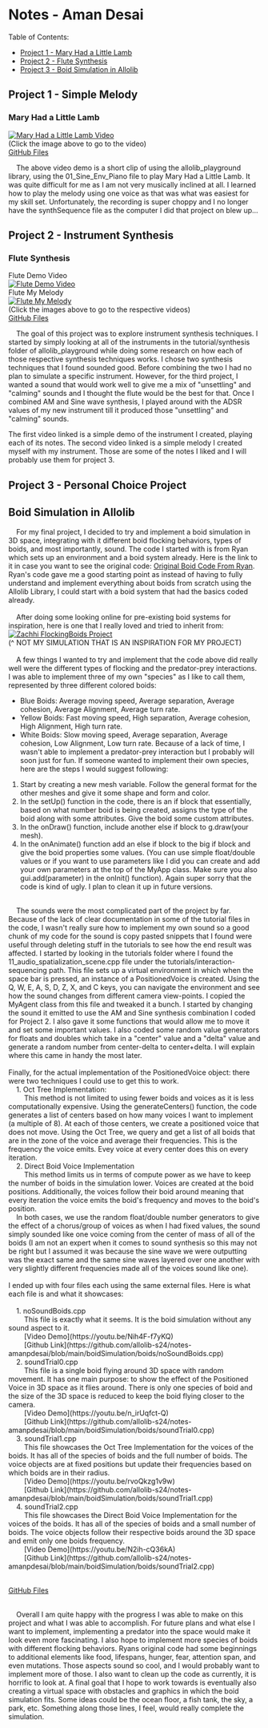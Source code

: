 # Notes - Aman Desai
Table of Contents:
* [Project 1 - Mary Had a Little Lamb](#project-1---simple-melody)
* [Project 2 - Flute Synthesis](#project-2---instrument-synthesis)
* [Project 3 - Boid Simulation in Allolib](#project-3---personal-choice-project)

## Project 1 - Simple Melody

### Mary Had a Little Lamb
[![Mary Had a Little Lamb Video](https://img.youtube.com/vi/BiB_DIoA_Jw/0.jpg)](https://www.youtube.com/watch?v=BiB_DIoA_Jw) <br/>
(Click the image above to go to the video)<br/>
[GitHub Files](https://github.com/allolib-s24/notes-amanpdesai/tree/main/melody-001)

&nbsp;&nbsp;&nbsp;&nbsp;The above video demo is a short clip of using the allolib_playground library, using the 01_Sine_Env_Piano file to play Mary Had a Little Lamb. It was quite difficult for me as I am not very musically inclined at all. I learned how to play the melody using one voice as that was what was easiest for my skill set. Unfortunately, the recording is super choppy and I no longer have the synthSequence file as the computer I did that project on blew up...

## Project 2 - Instrument Synthesis

### Flute Synthesis
Flute Demo Video<br/>
[![Flute Demo Video](https://img.youtube.com/vi/6v6PHWqZZPY/0.jpg)](https://www.youtube.com/watch?v=6v6PHWqZZPY) <br/>
Flute My Melody<br/>
[![Flute My Melody](https://img.youtube.com/vi/RBjkYZFdzrA/0.jpg)](https://www.youtube.com/watch?v=RBjkYZFdzrA) <br/>
(Click the images above to go to the respective videos)<br/>
[GitHub Files](https://github.com/allolib-s24/notes-amanpdesai/tree/main/AMandSineSynth)

&nbsp;&nbsp;&nbsp;&nbsp;The goal of this project was to explore instrument synthesis techniques. I started by simply looking at all of the instruments in the tutorial/synthesis folder of allolib_playground while doing some research on how each of those respective synthesis techniques works. I chose two synthesis techniques that I found sounded good. Before combining the two I had no plan to simulate a specific instrument. However, for the third project, I wanted a sound that would work well to give me a mix of "unsettling" and "calming" sounds and I thought the flute would be the best for that. Once I combined AM and Sine wave synthesis, I played around with the ADSR values of my new instrument till it produced those "unsettling" and "calming" sounds.<br/>

The first video linked is a simple demo of the instrument I created, playing each of its notes. The second video linked is a simple melody I created myself with my instrument. Those are some of the notes I liked and I will probably use them for project 3.

## Project 3 - Personal Choice Project

## Boid Simulation in Allolib
&nbsp;&nbsp;&nbsp;&nbsp;For my final project, I decided to try and implement a boid simulation in 3D space, integrating with it different boid flocking behaviors, types of boids, and most importantly, sound. The code I started with is from Ryan which sets up an environment and a boid system already. Here is the link to it in case you want to see the original code: [Original Boid Code From Ryan](https://github.com/kr4g/MAT201B-2024-ryan-millett/tree/main/boids). Ryan's code gave me a good starting point as instead of having to fully understand and implement everything about boids from scratch using the Allolib Library, I could start with a boid system that had the basics coded already.<br/><br/>
&nbsp;&nbsp;&nbsp;&nbsp;After doing some looking online for pre-existing boid systems for inspiration, here is one that I really loved and tried to inherit from:
[![Zachhi FlockingBoids Project](https://github.com/Zachhi/FlockingBoids-VS/raw/master/boidsDemo.gif)](https://github.com/Zachhi/FlockingBoids-Windows-Linux/tree/master) <br/>
(^ NOT MY SIMULATION THAT IS AN INSPIRATION FOR MY PROJECT)<br/><br/>
&nbsp;&nbsp;&nbsp;&nbsp;A few things I wanted to try and implement that the code above did really well were the different types of flocking and the predator-prey interactions. I was able to implement three of my own "species" as I like to call them, represented by three different colored boids:<br/>
* Blue Boids: Average moving speed, Average separation, Average cohesion, Average Alignment, Average turn rate.
* Yellow Boids: Fast moving speed, High separation, Average cohesion, High Alignment, High turn rate.
* White Boids: Slow moving speed, Average separation, Average cohesion, Low Alignment, Low turn rate.
Because of a lack of time, I wasn't able to implement a predator-prey interaction but I probably will soon just for fun. If someone wanted to implement their own species, here are the steps I would suggest following:
1. Start by creating a new mesh variable. Follow the general format for the other meshes and give it some shape and form and color.
2. In the setUp() function in the code, there is an if block that essentially, based on what number boid is being created, assigns the type of the boid along with some attributes. Give the boid some custom attributes.
3. In the onDraw() function, include another else if block to g.draw(your mesh).
4. In the onAnimate() function add an else if block to the big if block and give the boid properties some values. (You can use simple float/double values or if you want to use parameters like I did you can create and add your own parameters at the top of the MyApp class. Make sure you also gui.add(parameter) in the onInit() function).
Again super sorry that the code is kind of ugly. I plan to clean it up in future versions.
<br/>
&nbsp;&nbsp;&nbsp;&nbsp;The sounds were the most complicated part of the project by far. Because of the lack of clear documentation in some of the tutorial files in the code, I wasn't really sure how to implement my own sound so a good chunk of my code for the sound is copy pasted snippets that I found were useful through deleting stuff in the tutorials to see how the end result was affected. I started by looking in the tutorials folder where I found the 11_audio_spatialization_scene.cpp file under the tutorials/interaction-sequencing path. This file sets up a virtual environment in which when the space bar is pressed, an instance of a PositionedVoice is created. Using the Q, W, E, A, S, D, Z, X, and C keys, you can navigate the environment and see how the sound changes from different camera view-points. I copied the MyAgent class from this file and tweaked it a bunch. I started by changing the sound it emitted to use the AM and Sine synthesis combination I coded for Project 2. I also gave it some functions that would allow me to move it and set some important values. I also coded some random value generators for floats and doubles which take in a "center" value and a "delta" value and generate a random number from center-delta to center+delta. I will explain where this came in handy the most later.<br/><br/>
Finally, for the actual implementation of the PositionedVoice object: there were two techniques I could use to get this to work.<br/>
&nbsp;&nbsp;&nbsp;&nbsp;1. Oct Tree Implementation:<br/>
&nbsp;&nbsp;&nbsp;&nbsp;&nbsp;&nbsp;&nbsp;&nbsp;This method is not limited to using fewer boids and voices as it is less computationally expensive. Using the generateCenters() function, the code generates a list of centers based on how many voices I want to implement (a multiple of 8). At each of those centers, we create a positioned voice that does not move. Using the Oct Tree, we query and get a list of all boids that are in the zone of the voice and average their frequencies. This is the frequency the voice emits. Evey voice at every center does this on every iteration.<br />
&nbsp;&nbsp;&nbsp;&nbsp;2. Direct Boid Voice Implementation<br />
&nbsp;&nbsp;&nbsp;&nbsp;&nbsp;&nbsp;&nbsp;&nbsp;This method limits us in terms of compute power as we have to keep the number of boids in the simulation lower. Voices are created at the boid positions. Additionally, the voices follow their boid around meaning that every iteration the voice emits the boid's frequency and moves to the boid's position.<br/>
&nbsp;&nbsp;&nbsp;&nbsp;In both cases, we use the random float/double number generators to give the effect of a chorus/group of voices as when I had fixed values, the sound simply sounded like one voice coming from the center of mass of all of the boids (I am not an expert when it comes to sound synthesis so this may not be right but I assumed it was because the sine wave we were outputting was the exact same and the same sine waves layered over one another with very slightly different frequencies made all of the voices sound like one).<br/><br/>
I ended up with four files each using the same external files. Here is what each file is and what it showcases:<br><br>
&nbsp;&nbsp;&nbsp;&nbsp;1. noSoundBoids.cpp <br/>
&nbsp;&nbsp;&nbsp;&nbsp;&nbsp;&nbsp;&nbsp;&nbsp;This file is exactly what it seems. It is the boid simulation without any sound aspect to it.<br/>
&nbsp;&nbsp;&nbsp;&nbsp;&nbsp;&nbsp;&nbsp;&nbsp;[Video Demo](https://youtu.be/Nih4F-f7yKQ) <br/>
&nbsp;&nbsp;&nbsp;&nbsp;&nbsp;&nbsp;&nbsp;&nbsp;[Github Link](https://github.com/allolib-s24/notes-amanpdesai/blob/main/boidSimulation/boids/noSoundBoids.cpp)<br>
&nbsp;&nbsp;&nbsp;&nbsp;2. soundTrial0.cpp <br/>
&nbsp;&nbsp;&nbsp;&nbsp;&nbsp;&nbsp;&nbsp;&nbsp;This file is a single boid flying around 3D space with random movement. It has one main purpose: to show the effect of the Positioned Voice in 3D space as it flies around. There is only one species of boid and the size of the 3D space is reduced to keep the boid flying closer to the camera.<br/>
&nbsp;&nbsp;&nbsp;&nbsp;&nbsp;&nbsp;&nbsp;&nbsp;[Video Demo](https://youtu.be/n_irUqfct-Q) <br/>
&nbsp;&nbsp;&nbsp;&nbsp;&nbsp;&nbsp;&nbsp;&nbsp;[Github Link](https://github.com/allolib-s24/notes-amanpdesai/blob/main/boidSimulation/boids/soundTrial0.cpp)<br>
&nbsp;&nbsp;&nbsp;&nbsp;3. soundTrial1.cpp <br/>
&nbsp;&nbsp;&nbsp;&nbsp;&nbsp;&nbsp;&nbsp;&nbsp;This file showcases the Oct Tree Implementation for the voices of the boids. It has all of the species of boids and the full number of boids. The voice objects are at fixed positions but update their frequencies based on which boids are in their radius.<br/>
&nbsp;&nbsp;&nbsp;&nbsp;&nbsp;&nbsp;&nbsp;&nbsp;[Video Demo](https://youtu.be/rvoQkzg1v9w) <br/>
&nbsp;&nbsp;&nbsp;&nbsp;&nbsp;&nbsp;&nbsp;&nbsp;[Github Link](https://github.com/allolib-s24/notes-amanpdesai/blob/main/boidSimulation/boids/soundTrial1.cpp)<br>
&nbsp;&nbsp;&nbsp;&nbsp;4. soundTrial2.cpp <br/>
&nbsp;&nbsp;&nbsp;&nbsp;&nbsp;&nbsp;&nbsp;&nbsp;This file showcases the Direct Boid Voice Implementation for the voices of the boids. It has all of the species of boids and a small number of boids. The voice objects follow their respective boids around the 3D space and emit only one boids frequency.<br/>
&nbsp;&nbsp;&nbsp;&nbsp;&nbsp;&nbsp;&nbsp;&nbsp;[Video Demo](https://youtu.be/N2ih-cQ36kA) <br/>
&nbsp;&nbsp;&nbsp;&nbsp;&nbsp;&nbsp;&nbsp;&nbsp;[Github Link](https://github.com/allolib-s24/notes-amanpdesai/blob/main/boidSimulation/boids/soundTrial2.cpp)<br><br/>

[GitHub Files](https://github.com/allolib-s24/notes-amanpdesai/tree/main/boidSimulation)
<br/><br/>

&nbsp;&nbsp;&nbsp;&nbsp;Overall I am quite happy with the progress I was able to make on this project and what I was able to accomplish. For future plans and what else I want to implement, implementing a predator into the space would make it look even more fascinating. I also hope to implement more species of boids with different flocking behaviors. Ryans original code had some beginnings to additional elements like food, lifespans, hunger, fear, attention span, and even mutations. Those aspects sound so cool, and I would probably want to implement more of those. I also want to clean up the code as currently, it is horrific to look at. A final goal that I hope to work towards is eventually also creating a virtual space with obstacles and graphics in which the boid simulation fits. Some ideas could be the ocean floor, a fish tank, the sky, a park, etc. Something along those lines, I feel, would really complete the simulation.
